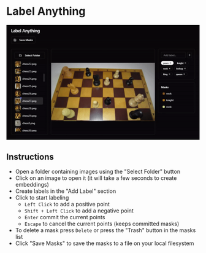 # Label Anything

![Demo Video](docs/media/demo.gif)

## Instructions

- Open a folder containing images using the "Select Folder" button
- Click on an image to open it (it will take a few seconds to create embeddings)
- Create labels in the "Add Label" section
- Click to start labeling
  - `Left Click` to add a positive point
  - `Shift + Left Click` to add a negative point
  - `Enter` commit the current points
  - `Escape` to cancel the current points (keeps committed masks)
- To delete a mask press `Delete` or press the "Trash" button in the masks list
- Click "Save Masks" to save the masks to a file on your local filesystem
